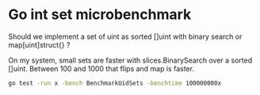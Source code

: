 # Go int set microbenchmark

Should we implement a set of uint as sorted []uint with binary search or map[uint]struct{} ?

On my system, small sets are faster with slices.BinarySearch over a sorted []uint.
Between 100 and 1000 that flips and map is faster.

```sh
go test -run x -bench BenchmarkUidSets -benchtime 100000000x
```

